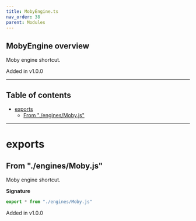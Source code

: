 ```yaml
---
title: MobyEngine.ts
nav_order: 38
parent: Modules
---
```


## MobyEngine overview

Moby engine shortcut.

Added in v1.0.0

---

<h2 class="text-delta">Table of contents</h2>

- [exports](#exports)
  - [From "./engines/Moby.js"](#from-enginesmobyjs)

---

# exports

## From "./engines/Moby.js"

Moby engine shortcut.

**Signature**

```ts
export * from "./engines/Moby.js"
```

Added in v1.0.0
